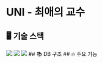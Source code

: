 # UNI - 최애의 교수

## 🖥️ 기술 스택
<img src="https://img.shields.io/badge/#6DB33F?style=for-the-badge&logo=SpringBoot&logoColor=white">
<img src="https://img.shields.io/badge/#85EA2D?style=for-the-badge&logo=Swagger&logoColor=white">
<img src="https://img.shields.io/badge/#FF6C37?style=for-the-badge&logo=Postman&logoColor=white">
## 📚 DB 구조
## 🔥 주요 기능
